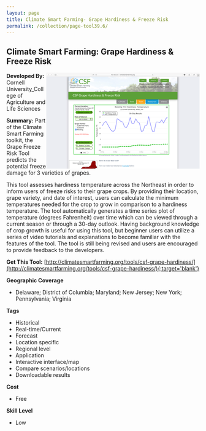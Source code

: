 ```yaml
---
layout: page
title: Climate Smart Farming- Grape Hardiness & Freeze Risk
permalink: /collection/page-tool39.6/
---
```

## Climate Smart Farming: Grape Hardiness & Freeze Risk

<img src="/images/scaled_250_400/TOOLID_39.6_ScreenCapture-1.png" style="max-height:250px;max-width:400;" align="right"/>

**Developed By:** Cornell University_College of Agriculture and Life Sciences

**Summary:** Part of the Climate Smart Farming toolkit, the Grape Freeze Risk Tool predicts the potential freeze damage for 3 varieties of grapes. 

This tool assesses hardiness temperature across the Northeast in order to inform users of freeze risks to their grape crops. By providing their location, grape variety, and date of interest, users can calculate the minimum temperatures needed for the crop to grow  in comparison to a hardiness temperature. The tool automatically generates a time series plot of temperature (degrees Fahrenheit) over time which can be viewed through a current season or through a 30-day outlook. Having background knowledge of crop growth is useful for using this tool, but beginner users can utilize a series of video tutorials and explanations to become familiar with the features of the tool. The tool is still being revised and users are encouraged to provide feedback to the developers.

**Get This Tool:** [http://climatesmartfarming.org/tools/csf-grape-hardiness/](http://climatesmartfarming.org/tools/csf-grape-hardiness/){:target='blank'}

**Geographic Coverage**

* Delaware; District of Columbia; Maryland; New Jersey; New York; Pennsylvania; Virginia

**Tags**

*  Historical
*  Real-time/Current
*  Forecast
*  Location specific
*  Regional level
*  Application
*  Interactive interface/map
*  Compare scenarios/locations
*  Downloadable results

**Cost**

* Free

**Skill Level**

* Low
